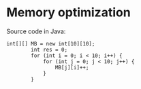 # Memory optimization
Source code in Java:
```
int[][] MB = new int[10][10];
        int res = 0;
        for (int i = 0; i < 10; i++) {
            for (int j = 0; j < 10; j++) {
                MB[j][i]++;
            }
        }
```        
